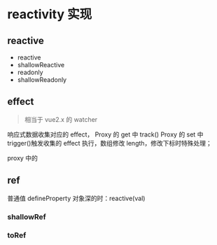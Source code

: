 # reactivity 实现

## reactive

- reactive
- shallowReactive
- readonly
- shallowReadonly

## effect

> 相当于 vue2.x 的 watcher

响应式数据收集对应的 effect，
Proxy 的 get 中 track()
Proxy 的 set 中 trigger()触发收集的 effect 执行，数组修改 length，修改下标时特殊处理；

proxy 中的

## ref

普通值 defineProperty
对象深的时：reactive(val)

### shallowRef

### toRef
